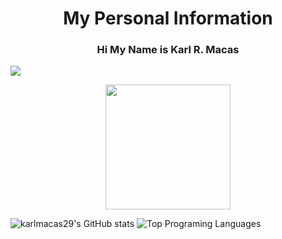 <h1 align="center"> My Personal Information </h1>
<h3 align="center">Hi My Name is Karl R. Macas</h3>

![](https://komarev.com/ghpvc/?username=karlmacas29&color=blueviolet)

<p align="center"><img src="https://github.com/karlmacas29/karlmacas29/assets/83496597/a7af9c63-d85c-41ec-84f4-02f791018457" width="200" heigth="400"></p>

![karlmacas29's GitHub stats](https://github-readme-stats.vercel.app/api?username=karlmacas29&show_icons=true&theme=dracula)
![Top Programing Languages](https://github-readme-stats.vercel.app/api/top-langs/?username=karlmacas29&layout=pie)

